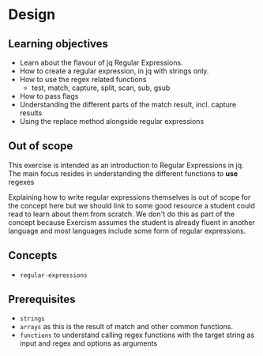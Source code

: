# Design

## Learning objectives

- Learn about the flavour of jq Regular Expressions.
- How to create a regular expression, in jq with strings only.
- How to use the regex related functions
    - test, match, capture, split, scan, sub, gsub
- How to pass flags
- Understanding the different parts of the match result, incl. capture results
- Using the replace method alongside regular expressions

## Out of scope

This exercise is intended as an introduction to Regular Expressions in jq.
The main focus resides in understanding the different functions to **use** regexes

Explaining how to write regular expressions themselves is out of scope for the concept here but we should link to some good resource a student could read to learn about them from scratch.
We don't do this as part of the concept because Exercism assumes the student is already fluent in another language and most languages include some form of regular expressions.

## Concepts

- `regular-expressions`

## Prerequisites

- `strings`
- `arrays` as this is the result of match and other common functions.
- `functions` to understand calling regex functions with the target string as input and regex and options as arguments
